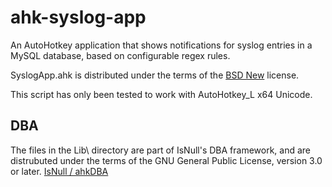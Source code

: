 ahk-syslog-app
==============

An AutoHotkey application that shows notifications for syslog entries in a MySQL database, based on configurable regex rules.

SyslogApp.ahk is distributed under the terms of the [BSD
New](http://opensource.org/licenses/BSD-3-Clause) license.

This script has only been tested to work with AutoHotkey_L x64 Unicode.

## DBA
The files in the Lib\ directory are part of IsNull's DBA framework, and
are distrubuted under the terms of the GNU General Public License,
version 3.0 or later. [IsNull / ahkDBA](https://github.com/IsNull/ahkDBA)
